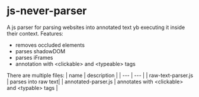 # js-never-parser
A js parser for parsing websites into annotated text yb executing it inside their context. 
Features:
- removes occluded elements
- parses shadowDOM
- parses iFrames
- annotation with \<clickable> and \<typeable> tags

There are multiple files:
| name | description |
| --- | --- |
| raw-text-parser.js | parses into raw text|
| annotated-parser.js | annotates with \<clickable> and \<typable> tags |


